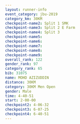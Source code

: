 ```yaml
---
layout: runner-info 
event_category: jbu-2019 
category_km: 30KM 
checkpoint-name2: Split 1 SMK 
checkpoint-name3: Split 2 E Farm 
checkpoint-name4: Split 3 
checkpoint-name5: 
checkpoint-name6: 
checkpoint-name7: 
checkpoint-name8: 
checkpoint-name9: 
overall_rank: 122
gender_rank: 97
category_rank: 65
bib: 31075
name: MOHD AZIZUDDIN
distance: 30KM
category: 30KM Men Open
gender: Male
time: 4-40-51
start: 2-00-00
checkpoint2: 4-06-32
checkpoint3: 6-07-25
checkpoint4: 6-40-51
---
```

